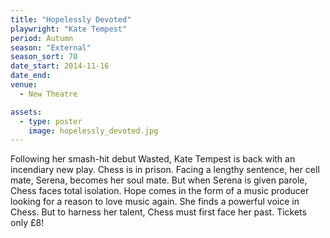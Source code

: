 ```yaml
---
title: "Hopelessly Devoted"
playwright: "Kate Tempest"
period: Autumn
season: "External"
season_sort: 70
date_start: 2014-11-16
date_end:
venue:
  - New Theatre

assets:
  - type: poster
    image: hopelessly_devoted.jpg
---
```


Following her smash-hit debut Wasted, Kate Tempest is back with an incendiary new play. Chess is in prison. Facing a lengthy sentence, her cell mate, Serena, becomes her soul mate. But when Serena is given parole, Chess faces total isolation. Hope comes in the form of a music producer looking for a reason to love music again. She finds a powerful voice in Chess. But to harness her talent, Chess must first face her past. Tickets only £8!
